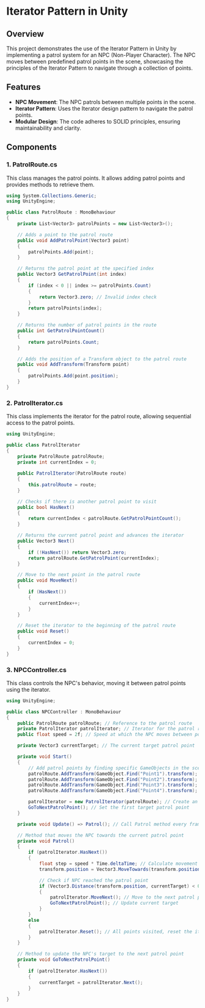 # Iterator Pattern in Unity

## Overview
This project demonstrates the use of the Iterator Pattern in Unity by implementing a patrol system for an NPC (Non-Player Character). The NPC moves between predefined patrol points in the scene, showcasing the principles of the Iterator Pattern to navigate through a collection of points.

## Features
- **NPC Movement**: The NPC patrols between multiple points in the scene.
- **Iterator Pattern**: Uses the Iterator design pattern to navigate the patrol points.
- **Modular Design**: The code adheres to SOLID principles, ensuring maintainability and clarity.

## Components

### 1. PatrolRoute.cs
This class manages the patrol points. It allows adding patrol points and provides methods to retrieve them.

```csharp
using System.Collections.Generic;
using UnityEngine;

public class PatrolRoute : MonoBehaviour
{
    private List<Vector3> patrolPoints = new List<Vector3>();

    // Adds a point to the patrol route
    public void AddPatrolPoint(Vector3 point)
    {
        patrolPoints.Add(point);
    }

    // Returns the patrol point at the specified index
    public Vector3 GetPatrolPoint(int index)
    {
        if (index < 0 || index >= patrolPoints.Count)
        {
            return Vector3.zero; // Invalid index check
        }
        return patrolPoints[index];
    }

    // Returns the number of patrol points in the route
    public int GetPatrolPointCount()
    {
        return patrolPoints.Count;
    }

    // Adds the position of a Transform object to the patrol route
    public void AddTransform(Transform point)
    {
        patrolPoints.Add(point.position);
    }
}
```

### 2. PatrolIterator.cs
This class implements the iterator for the patrol route, allowing sequential access to the patrol points.

```csharp
using UnityEngine;

public class PatrolIterator 
{
    private PatrolRoute patrolRoute;
    private int currentIndex = 0;
    
    public PatrolIterator(PatrolRoute route)
    {
        this.patrolRoute = route;
    }

    // Checks if there is another patrol point to visit
    public bool HasNext()
    {
        return currentIndex < patrolRoute.GetPatrolPointCount();
    }

    // Returns the current patrol point and advances the iterator
    public Vector3 Next()
    {
        if (!HasNext()) return Vector3.zero;
        return patrolRoute.GetPatrolPoint(currentIndex);
    }

    // Move to the next point in the patrol route
    public void MoveNext()
    {
        if (HasNext())
        {
            currentIndex++;
        }
    }

    // Reset the iterator to the beginning of the patrol route
    public void Reset()
    {
        currentIndex = 0;
    }
}
```

### 3. NPCController.cs
This class controls the NPC's behavior, moving it between patrol points using the iterator.

```csharp
using UnityEngine;

public class NPCController : MonoBehaviour
{
    public PatrolRoute patrolRoute; // Reference to the patrol route
    private PatrolIterator patrolIterator; // Iterator for the patrol route
    public float speed = 2f; // Speed at which the NPC moves between points

    private Vector3 currentTarget; // The current target patrol point

    private void Start()
    {
        // Add patrol points by finding specific GameObjects in the scene
        patrolRoute.AddTransform(GameObject.Find("Point1").transform);
        patrolRoute.AddTransform(GameObject.Find("Point2").transform);
        patrolRoute.AddTransform(GameObject.Find("Point3").transform);
        patrolRoute.AddTransform(GameObject.Find("Point4").transform);

        patrolIterator = new PatrolIterator(patrolRoute); // Create an iterator for the patrol route
        GoToNextPatrolPoint(); // Set the first target patrol point
    }

    private void Update() => Patrol(); // Call Patrol method every frame

    // Method that moves the NPC towards the current patrol point
    private void Patrol()
    {
        if (patrolIterator.HasNext())
        {
            float step = speed * Time.deltaTime; // Calculate movement step based on speed
            transform.position = Vector3.MoveTowards(transform.position, currentTarget, step); // Move NPC

            // Check if NPC reached the patrol point
            if (Vector3.Distance(transform.position, currentTarget) < 0.1f)
            {
                patrolIterator.MoveNext(); // Move to the next patrol point
                GoToNextPatrolPoint(); // Update current target
            }
        }
        else
        {
            patrolIterator.Reset(); // All points visited, reset the iterator
        }
    }

    // Method to update the NPC's target to the next patrol point
    private void GoToNextPatrolPoint()
    {
        if (patrolIterator.HasNext())
        {
            currentTarget = patrolIterator.Next();
        }
    }
}
```
